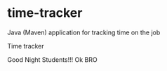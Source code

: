 # time-tracker
Java (Maven) application for tracking time on the job

Time tracker

Good Night Students!!!
Ok BRO
